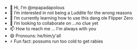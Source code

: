 - 👋 Hi, I’m @mpapadapolous
- 👀 I’m interested in not being a Luddite for the wrong reasons
- 🌱 I’m currently learning how to use this dang ole Flipper Zero
- 💞️ I’m looking to collaborate on ...no clue yet
- 📫 How to reach me ... I'm always with you
- 😄 Pronouns: he/him/y'all
- ⚡ Fun fact: possums run too cold to get rabies

<!---
mpapadapolous/mpapadapolous is a ✨ special ✨ repository because its `README.md` (this file) appears on your GitHub profile.
You can click the Preview link to take a look at your changes.
--->
